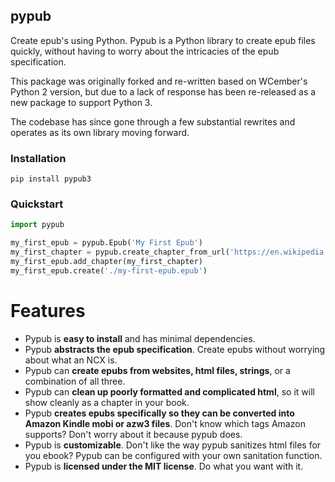 pypub
------

Create epub's using Python. 
Pypub is a Python library to create epub files quickly, 
without having to worry about the intricacies of the epub specification.

This package was originally forked and re-written based on WCember's Python 2 
version, but due to a lack of response has been re-released as a new package 
to support Python 3.

The codebase has since gone through a few substantial rewrites and operates 
as its own library moving forward.

### Installation

```
pip install pypub3
```

### Quickstart

```python
import pypub

my_first_epub = pypub.Epub('My First Epub')
my_first_chapter = pypub.create_chapter_from_url('https://en.wikipedia.org/wiki/EPUB')
my_first_epub.add_chapter(my_first_chapter)
my_first_epub.create('./my-first-epub.epub')
```

# Features #
* Pypub is **easy to install** and has minimal dependencies.
* Pypub **abstracts the epub specification**. 
  Create epubs without worrying about what an NCX is.
* Pypub can **create epubs from websites, html files, strings**, 
  or a combination of all three.
* Pypub can **clean up poorly formatted and complicated html**, 
  so it will show cleanly as a chapter in your book.
* Pypub **creates epubs specifically so they can be converted into 
  Amazon Kindle mobi or azw3 files**. Don't know which tags Amazon 
  supports? Don't worry about it because pypub does. 
* Pypub is **customizable**. Don't like the way pypub sanitizes html 
  files for you ebook? Pypub can be configured with your own sanitation 
  function.
* Pypub is **licensed under the MIT license**. Do what you want with it.
